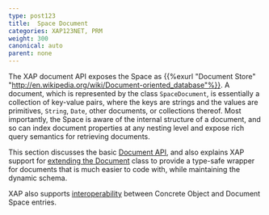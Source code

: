 ```yaml
---
type: post123
title:  Space Document
categories: XAP123NET, PRM
weight: 300
canonical: auto
parent: none
---
```



The XAP document API exposes the Space as {{%exurl "Document Store" "http://en.wikipedia.org/wiki/Document-oriented_database"%}}. A document, which is represented by the class `SpaceDocument`, is essentially a collection of key-value pairs, where the keys are strings and the values are primitives, `String`, `Date`, other documents, or collections thereof. Most importantly, the Space is aware of the internal structure of a document, and so can index document properties at any nesting level and expose rich query semantics for retrieving documents.

This section discusses the basic [Document API](./document-api.html), and also explains XAP support for [extending the Document](./document-extending.html) class to provide a type-safe wrapper for documents that is much easier to code with, while maintaining the dynamic schema.

XAP also supports [interoperability](./document-object-interoperability.html) between Concrete Object and Document Space entries.


